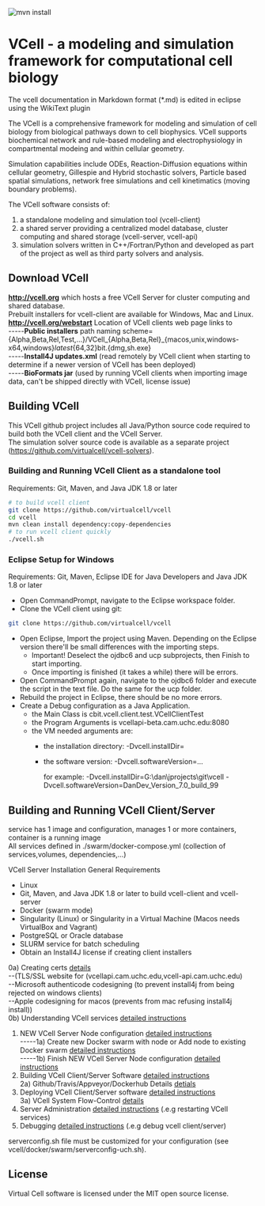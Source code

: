 ![mvn install](https://github.com/virtualcell/vcell/workflows/mvn%20install/badge.svg)
# VCell - a modeling and simulation framework for computational cell biology
The vcell documentation in Markdown format (*.md) is edited in eclipse using the WikiText plugin


The VCell is a comprehensive framework for modeling and simulation of cell biology from biological pathways down to 
cell biophysics. VCell supports biochemical network and rule-based modeling and electrophysiology in compartmental 
modeing and within cellular geometry.  

Simulation capabilities include ODEs, Reaction-Diffusion equations within 
cellular geometry, Gillespie and Hybrid stochastic solvers, Particle based spatial simulations, network free simulations
and cell kinetimatics (moving boundary problems).  

The VCell software consists of:
1) a standalone modeling and simulation tool (vcell-client)
2) a shared server providing a centralized model database, cluster computing and shared storage (vcell-server, vcell-api)
3) simulation solvers written in C++/Fortran/Python and developed as part of the project as well as third party solvers and analysis. 

## Download VCell
**http://vcell.org** which hosts a free VCell Server for cluster computing and shared database.  
Prebuilt installers for vcell-client are available for Windows, Mac and Linux.  
**http://vcell.org/webstart** Location of VCell clients web page links to   
-----**Public installers** path naming scheme= {Alpha,Beta,Rel,Test,...}/VCell_{Alpha,Beta,Rel}_{macos,unix,windows-x64,windows}_latest_{64,32}bit.{dmg,sh.exe}  
-----**Install4J updates.xml** (read remotely by VCell client when starting to determine if a newer version of VCell has been deployed)  
-----**BioFormats jar** (used by running VCell clients when importing image data, can't be shipped directly with VCell, license issue)

## Building VCell
This VCell github project includes all Java/Python source code required to build both the VCell client and the VCell Server.  
The simulation solver source code is available as a separate project (https://github.com/virtualcell/vcell-solvers).

### Building and Running VCell Client as a standalone tool
Requirements:  Git, Maven, and Java JDK 1.8 or later

```bash
# to build vcell client
git clone https://github.com/virtualcell/vcell
cd vcell
mvn clean install dependency:copy-dependencies
# to run vcell client quickly
./vcell.sh
```

### Eclipse Setup for Windows
Requirements:  Git, Maven, Eclipse IDE for Java Developers and Java JDK 1.8 or later

  * Open CommandPrompt, navigate to the Eclipse workspace folder.
  * Clone the VCell client using git:
  
   ```bash
   git clone https://github.com/virtualcell/vcell
   ```
  * Open Eclipse, Import the project using Maven. Depending on the Eclipse version there'll be small differences with the importing steps.
    * Important! Deselect the ojdbc6 and ucp subprojects, then Finish to start importing.
    * Once importing is finished (it takes a while) there will be errors.
  * Open CommandPrompt again, navigate to the ojdbc6 folder and execute the script in the text file. Do the same for the ucp folder.
  * Rebuild the project in Eclipse, there should be no more errors.
  * Create a Debug configuration as a Java Application.
     * the Main Class is cbit.vcell.client.test.VCellClientTest
     * the Program Arguments is vcellapi-beta.cam.uchc.edu:8080
     * the VM needed arguments are:
         * the installation directory: -Dvcell.installDir=<your install dir>
         * the software version: -Dvcell.softwareVersion=...
         
           for example:
           -Dvcell.installDir=G:\\dan\\jprojects\\git\\vcell
           -Dvcell.softwareVersion=DanDev_Version_7.0_build_99





## Building and Running VCell Client/Server
service has 1 image and configuration, manages 1 or more containers, container is a running image  
All services defined in ./swarm/docker-compose.yml (collection of services,volumes, dependencies,...)  

VCell Server Installation General Requirements
  * Linux
  * Git, Maven, and Java JDK 1.8 or later to build vcell-client and vcell-server
  * Docker (swarm mode)
  * Singularity (Linux) or Singularity in a Virtual Machine (Macos needs VirtualBox and Vagrant)
  * PostgreSQL or Oracle database
  * SLURM service for batch scheduling
  * Obtain an Install4J license if creating client installers




0a) Creating certs [details](README_certs.md)  
--(TLS/SSL website for (vcellapi.cam.uchc.edu,vcell-api.cam.uchc.edu)  
--Microsoft authenticode codesigning (to prevent install4j from being rejected on windows clients)  
--Apple codesigning for macos (prevents from mac refusing install4j install))  
0b) Understanding VCell services [detailed instructions](docker/README_serviceInfo.md)   
1) NEW VCell Server Node configuration [detailed instructions](docker/swarm/README_DockerSwarmConfig.md)  
-----1a) Create new Docker swarm with node or Add node to existing Docker swarm [detailed instructions](docker/swarm/README_NodeAndSwarm.md)  
-----1b) Finish NEW VCell Server Node configuration [detailed instructions](docker/swarm/README_new_node_final_steps.md)  
2) Building VCell Client/Server Software [detailed instructions](docker/build/README.md)  
2a) Github/Travis/Appveyor/Dockerhub Details [detials](README_git_trav_appv_dhub.md)  
3) Deploying VCell Client/Server software [detailed instructions](docker/swarm/README.md)  
3a) VCell System Flow-Control [details](README_flow_control.md)  
4) Server Administration [detailed instructions](docker/swarm/README_admin.md) (.e.g restarting VCell services)  
5) Debugging [detailed instructions](README_Debugging.md) (.e.g debug vcell client/server)  

serverconfig.sh file must be customized for your configuration (see vcell/docker/swarm/serverconfig-uch.sh).  



## License
Virtual Cell software is licensed under the MIT open source license.
